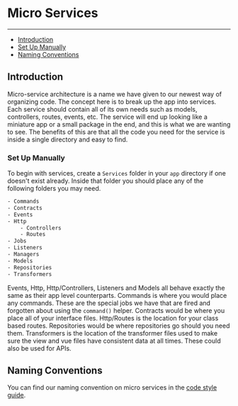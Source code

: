 # Micro Services

---

- [Introduction](#introduction)
- [Set Up Manually](#set-up-manually)
- [Naming Conventions](#naming-conventions)
 
<a name="introduction"></a>
## Introduction

Micro-service architecture is a name we have given to our newest way of organizing code.  The concept here is to break up 
the app into services.  Each service should contain all of its own needs such as models, controllers, routes, events, 
etc.  The service will end up looking like a miniature app or a small package in the end, and this is what we are wanting 
to see.  The benefits of this are that all the code you need for the service is inside a single directory and easy to 
find.

<a name="set-up-manually"></a>
### Set Up Manually

To begin with services, create a `Services` folder in your `app` directory if one doesn't exist already.  Inside that folder 
you should place any of the following folders you may need.

```bash
- Commands
- Contracts
- Events
- Http
    - Controllers
    - Routes
- Jobs
- Listeners
- Managers
- Models
- Repositories
- Transformers
```

Events, Http, Http/Controllers, Listeners and Models all behave exactly the same as their app level counterparts.  Commands 
is where you would place any commands.  These are the special jobs we have that are fired and forgotten about using 
the `command()` helper.  Contracts would be where you place all of your interface files.  Http/Routes is the location for 
your class based routes.  Repositories would be where repositories go should you need them.  Transformers is the location 
of the transformer files used to make sure the view and vue files have consistent data at all times.  These could also be 
used for APIs.

<a name="naming-conventions"></a>
## Naming Conventions

You can find our naming convention on micro services in the [code style guide](/docs/{{version}}/jumpgate-code-style#services).
